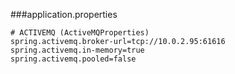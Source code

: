 ###application.properties
```properties
# ACTIVEMQ (ActiveMQProperties)
spring.activemq.broker-url=tcp://10.0.2.95:61616
spring.activemq.in-memory=true
spring.activemq.pooled=false
```
